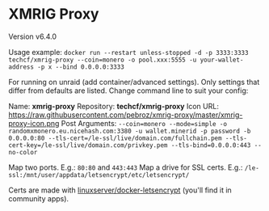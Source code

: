 # XMRIG Proxy

Version v6.4.0

Usage example:
`docker run --restart unless-stopped -d -p 3333:3333 techcf/xmrig-proxy --coin=monero -o pool.xxx:5555 -u your-wallet-address -p x --bind 0.0.0.0:3333`

For running on unraid (add container/advanced settings). Only settings that differ from defaults are listed. Change command line to suit your config:

Name: **xmrig-proxy**
Repository: **techcf/xmrig-proxy**
Icon URL: https://raw.githubusercontent.com/pebroz/xmrig-proxy/master/xmrig-proxy-icon.png
Post Arguments: `--coin=monero --mode=simple -o randomxmonero.eu.nicehash.com:3380 -u wallet.minerid -p password -b 0.0.0.0:80 --tls-cert=/le-ssl/live/domain.com/fullchain.pem --tls-cert-key=/le-ssl/live/domain.com/privkey.pem --tls-bind=0.0.0.0:443 --no-color`

Map two ports. E.g.: `80:80` and `443:443`
Map a drive for SSL certs. E.g.: `/le-ssl:/mnt/user/appdata/letsencrypt/etc/letsencrypt/`

Certs are made with [linuxserver/docker-letsencrypt](https://forums.unraid.net/topic/51808-support-linuxserverio-letsencrypt-nginx/) (you'll find it in community apps).